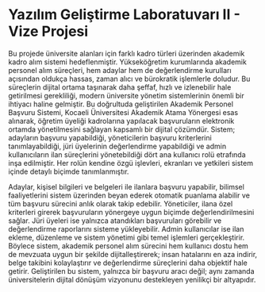 # Yazılım Geliştirme Laboratuvarı II - Vize Projesi

Bu projede üniversite alanları için farklı kadro türleri üzerinden akademik kadro alım sistemi hedeflenmiştir. Yükseköğretim kurumlarında akademik personel alım süreçleri, hem adaylar hem de değerlendirme kurulları açısından oldukça hassas, zaman alıcı ve bürokratik işlemlerle doludur. Bu süreçlerin dijital ortama taşınarak daha şeffaf, hızlı ve izlenebilir hale getirilmesi gerekliliği, modern üniversite yönetim sistemlerinin önemli bir ihtiyacı haline gelmiştir. Bu doğrultuda geliştirilen Akademik Personel Başvuru Sistemi, Kocaeli Üniversitesi Akademik Atama Yönergesi esas alınarak, öğretim üyeliği kadrolarına 
yapılacak başvuruların elektronik ortamda yönetilmesini sağlayan kapsamlı bir dijital çözümdür.
Sistem; adayların başvuru yapabildiği, yöneticilerin başvuru kriterlerini tanımlayabildiği, jüri üyelerinin değerlendirme yapabildiği ve admin kullanıcıların ilan süreçlerini yönetebildiği dört ana kullanıcı rolü etrafında inşa edilmiştir. Her rolün kendine özgü işlevleri, ekranları ve yetkileri sistem içinde detaylı biçimde tanımlanmıştır.

Adaylar, kişisel bilgileri ve belgeleri ile ilanlara başvuru yapabilir, bilimsel faaliyetlerini sistem üzerinden beyan ederek otomatik puanlama alabilir ve tüm başvuru sürecini anlık olarak takip edebilir. Yöneticiler, ilana özel kriterleri girerek başvuruların yönergeye uygun biçimde değerlendirilmesini sağlar.
Jüri üyeleri ise yalnızca atandıkları başvuruları görebilir ve değerlendirme raporlarını sisteme yükleyebilir.
Admin kullanıcılar ise ilan ekleme, düzenleme ve sistem yönetimi gibi temel işlemleri gerçekleştirir. Böylece sistem, akademik personel alım sürecini hem kullanıcı dostu hem de mevzuata uygun bir şekilde dijitalleştirerek; insan hatalarını en aza indirir, belge takibini kolaylaştırır ve değerlendirme süreçlerini daha objektif hale getirir. Geliştirilen bu sistem, yalnızca bir başvuru aracı değil; aynı zamanda
üniversitelerin dijital dönüşüm vizyonunu destekleyen yenilikçi bir altyapıdır. 
